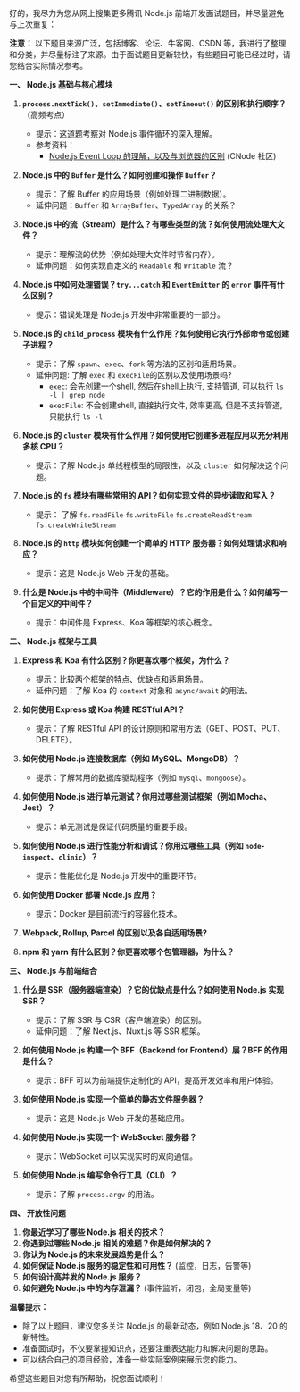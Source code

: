 好的，我尽力为您从网上搜集更多腾讯 Node.js 前端开发面试题目，并尽量避免与上次重复：

**注意：** 以下题目来源广泛，包括博客、论坛、牛客网、CSDN 等，我进行了整理和分类，并尽量标注了来源。由于面试题目更新较快，有些题目可能已经过时，请您结合实际情况参考。

**一、 Node.js 基础与核心模块**

1.  **`process.nextTick()`、`setImmediate()`、`setTimeout()` 的区别和执行顺序？** （高频考点）
    *   提示：这道题考察对 Node.js 事件循环的深入理解。
    *   参考资料：
        *   [Node.js Event Loop 的理解，以及与浏览器的区别](https://cnodejs.org/topic/5a9108d98d6e11e7074c89c0) (CNode 社区)

2.  **Node.js 中的 `Buffer` 是什么？如何创建和操作 `Buffer`？**
    *   提示：了解 Buffer 的应用场景（例如处理二进制数据）。
    *   延伸问题：`Buffer` 和 `ArrayBuffer`、`TypedArray` 的关系？

3.  **Node.js 中的流（Stream）是什么？有哪些类型的流？如何使用流处理大文件？**
    *   提示：理解流的优势（例如处理大文件时节省内存）。
    *   延伸问题：如何实现自定义的 `Readable` 和 `Writable` 流？

4.  **Node.js 中如何处理错误？`try...catch` 和 `EventEmitter` 的 `error` 事件有什么区别？**
    *    提示：错误处理是 Node.js 开发中非常重要的一部分。

5.  **Node.js 的 `child_process` 模块有什么作用？如何使用它执行外部命令或创建子进程？**
    *   提示：了解 `spawn`、`exec`、`fork` 等方法的区别和适用场景。
     *   延伸问题: 了解 `exec` 和 `execFile`的区别以及使用场景吗?
         *   `exec`: 会先创建一个shell, 然后在shell上执行, 支持管道, 可以执行 `ls -l | grep node`
         *   `execFile`: 不会创建shell, 直接执行文件, 效率更高, 但是不支持管道, 只能执行 `ls -l`

6.  **Node.js 的 `cluster` 模块有什么作用？如何使用它创建多进程应用以充分利用多核 CPU？**
    *   提示：了解 Node.js 单线程模型的局限性，以及 `cluster` 如何解决这个问题。

7.  **Node.js 的 `fs` 模块有哪些常用的 API？如何实现文件的异步读取和写入？**
    *  提示： 了解 `fs.readFile` `fs.writeFile` `fs.createReadStream` `fs.createWriteStream`

8.  **Node.js 的 `http` 模块如何创建一个简单的 HTTP 服务器？如何处理请求和响应？**
    *   提示：这是 Node.js Web 开发的基础。

9.  **什么是 Node.js 中的中间件（Middleware）？它的作用是什么？如何编写一个自定义的中间件？**
    *   提示：中间件是 Express、Koa 等框架的核心概念。

**二、 Node.js 框架与工具**

1.  **Express 和 Koa 有什么区别？你更喜欢哪个框架，为什么？**
    *   提示：比较两个框架的特点、优缺点和适用场景。
    *   延伸问题：了解 Koa 的 `context` 对象和 `async/await` 的用法。

2.  **如何使用 Express 或 Koa 构建 RESTful API？**
    *   提示：了解 RESTful API 的设计原则和常用方法（GET、POST、PUT、DELETE）。

3.  **如何使用 Node.js 连接数据库（例如 MySQL、MongoDB）？**
    *   提示：了解常用的数据库驱动程序（例如 `mysql`、`mongoose`）。

4.  **如何使用 Node.js 进行单元测试？你用过哪些测试框架（例如 Mocha、Jest）？**
    *   提示：单元测试是保证代码质量的重要手段。

5.  **如何使用 Node.js 进行性能分析和调试？你用过哪些工具（例如 `node-inspect`、`clinic`）？**
    *   提示：性能优化是 Node.js 开发中的重要环节。

6.  **如何使用 Docker 部署 Node.js 应用？**
    *   提示：Docker 是目前流行的容器化技术。

7.  **Webpack, Rollup, Parcel 的区别以及各自适用场景?**

8.  **npm 和 yarn 有什么区别？你更喜欢哪个包管理器，为什么？**

**三、 Node.js 与前端结合**

1.  **什么是 SSR（服务器端渲染）？它的优缺点是什么？如何使用 Node.js 实现 SSR？**
    *   提示：了解 SSR 与 CSR（客户端渲染）的区别。
    *   延伸问题：了解 Next.js、Nuxt.js 等 SSR 框架。

2.  **如何使用 Node.js 构建一个 BFF（Backend for Frontend）层？BFF 的作用是什么？**
    *   提示：BFF 可以为前端提供定制化的 API，提高开发效率和用户体验。

3.  **如何使用 Node.js 实现一个简单的静态文件服务器？**
    *   提示：这是 Node.js Web 开发的基础应用。

4.  **如何使用 Node.js 实现一个 WebSocket 服务器？**
    *   提示：WebSocket 可以实现实时的双向通信。

5.  **如何使用 Node.js 编写命令行工具（CLI）？**
    *   提示：了解 `process.argv` 的用法。

**四、 开放性问题**

1.  **你最近学习了哪些 Node.js 相关的技术？**
2.  **你遇到过哪些 Node.js 相关的难题？你是如何解决的？**
3.  **你认为 Node.js 的未来发展趋势是什么？**
4.  **如何保证 Node.js 服务的稳定性和可用性？** (监控，日志，告警等)
5.  **如何设计高并发的 Node.js 服务？**
6.  **如何避免 Node.js 中的内存泄漏？** (事件监听，闭包，全局变量等)

**温馨提示：**

*   除了以上题目，建议您多关注 Node.js 的最新动态，例如 Node.js 18、20 的新特性。
*   准备面试时，不仅要掌握知识点，还要注重表达能力和解决问题的思路。
*   可以结合自己的项目经验，准备一些实际案例来展示您的能力。

希望这些题目对您有所帮助，祝您面试顺利！
